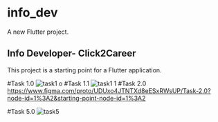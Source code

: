 # info_dev

A new Flutter project.

## Info Developer- Click2Career

This project is a starting point for a Flutter application.

#Task 1.0
![task1 o](https://user-images.githubusercontent.com/48079501/193443411-e71a8a72-2dfc-4434-b25a-5dcdffef3302.jpg)
#Task 1.1
![task1 1](https://user-images.githubusercontent.com/48079501/193443295-8510779c-a0e3-4017-85da-074e69037a29.jpg)
#Task 2.0
https://www.figma.com/proto/UDUxo4JTNTXd8eESxRWsUP/Task-2.0?node-id=1%3A2&starting-point-node-id=1%3A2

#Task 5.0
![task5](https://user-images.githubusercontent.com/48079501/195982953-ccede538-8b69-4faa-86f0-d83cb9413316.gif)
